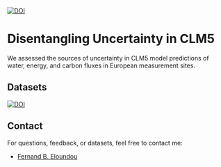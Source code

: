 [![DOI](https://zenodo.org/badge/DOI/10.5281/zenodo.14204280.svg)](https://doi.org/10.5281/zenodo.14204280)

# Disentangling Uncertainty in CLM5   
We assessed the sources of uncertainty in CLM5 model predictions of water, energy, and carbon fluxes in European measurement sites.

## Datasets
[![DOI](https://zenodo.org/badge/DOI/10.5281/zenodo.14204547.svg)](https://doi.org/10.5281/zenodo.14204547)

## Contact
For questions, feedback, or datasets, feel free to contact me:
- [Fernand B. Eloundou](https://github.com/FedoAIworld)
